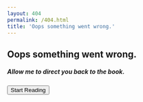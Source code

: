 ```yaml
---
layout: 404
permalink: /404.html
title: 'Oops something went wrong.'
---
```



<div>
	<h2>Oops something went wrong.</h2>
	<h5>Allow me to direct you back to the book.</h5>
	<a href="/toc"><button>Start Reading</button></a>
</div>